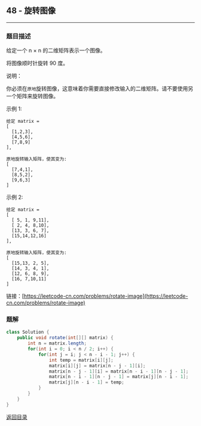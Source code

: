 ## **48 - 旋转图像**
---------------------

### **题目描述**
给定一个 n × n 的二维矩阵表示一个图像。

将图像顺时针旋转 90 度。

说明：

你必须在`原地`旋转图像，这意味着你需要直接修改输入的二维矩阵。请不要使用另一个矩阵来旋转图像。

示例 1:
```
给定 matrix = 
[
  [1,2,3],
  [4,5,6],
  [7,8,9]
],

原地旋转输入矩阵，使其变为:
[
  [7,4,1],
  [8,5,2],
  [9,6,3]
]
```
示例 2:
```
给定 matrix =
[
  [ 5, 1, 9,11],
  [ 2, 4, 8,10],
  [13, 3, 6, 7],
  [15,14,12,16]
], 

原地旋转输入矩阵，使其变为:
[
  [15,13, 2, 5],
  [14, 3, 4, 1],
  [12, 6, 8, 9],
  [16, 7,10,11]
]
```

链接：[https://leetcode-cn.com/problems/rotate-image](https://leetcode-cn.com/problems/rotate-image)



### **题解**
``` java
class Solution {
    public void rotate(int[][] matrix) {
        int n = matrix.length;
        for(int i = 0; i < n / 2; i++) {
            for(int j = i; j < n - i - 1; j++) {
                int temp = matrix[i][j];
                matrix[i][j] = matrix[n - j - 1][i];
                matrix[n - j - 1][i] = matrix[n - i - 1][n - j - 1];
                matrix[n - i - 1][n - j - 1] = matrix[j][n - i - 1];
                matrix[j][n - i - 1] = temp;
            }
        }
    }
}
```

[返回目录](https://maxwell-l.github.io/WriteSomething/something/leetcode)